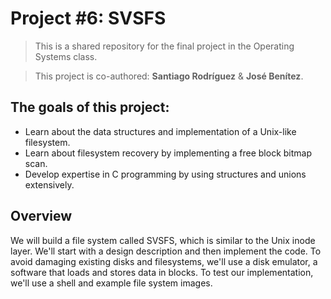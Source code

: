 # Project #6: SVSFS

> This is a shared repository for the final project in the Operating Systems class. 

> This project is co-authored: **Santiago Rodríguez** & **José Benítez**. 

## The goals of this project:
- Learn about the data structures and implementation of a Unix-like filesystem.
- Learn about filesystem recovery by implementing a free block bitmap scan.
- Develop expertise in C programming by using structures and unions extensively.

## Overview
We will build a file system called SVSFS, which is similar to the Unix inode layer. We'll start with a design description and then implement the code. To avoid damaging existing disks and filesystems, we'll use a disk emulator, a software that loads and stores data in blocks. To test our implementation, we'll use a shell and example file system images. 
